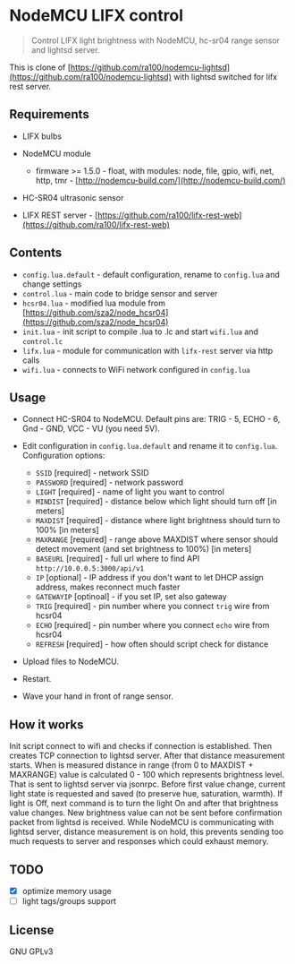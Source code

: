 # NodeMCU LIFX control
> Control LIFX light brightness with NodeMCU,
> hc-sr04 range sensor and lightsd server.

This is clone of [https://github.com/ra100/nodemcu-lightsd](https://github.com/ra100/nodemcu-lightsd) with lightsd switched for lifx rest server.

## Requirements
- LIFX bulbs
- NodeMCU module
  - firmware >= 1.5.0 - float, with modules: node, file, gpio, wifi, net, http, tmr - [http://nodemcu-build.com/](http://nodemcu-build.com/)

- HC-SR04 ultrasonic sensor
- LIFX REST server - [https://github.com/ra100/lifx-rest-web](https://github.com/ra100/lifx-rest-web)

## Contents
- `config.lua.default` - default configuration, rename to `config.lua` and change settings
- `control.lua` - main code to bridge sensor and server
- `hcsr04.lua` - modified lua module from [https://github.com/sza2/node_hcsr04](https://github.com/sza2/node_hcsr04)
- `init.lua` - init script to compile .lua to .lc and start `wifi.lua` and `control.lc`
- `lifx.lua` - module for communication with `lifx-rest` server via http calls
- `wifi.lua` - connects to WiFi network configured in `config.lua`

## Usage
- Connect HC-SR04 to NodeMCU. Default pins are: TRIG - 5, ECHO - 6, Gnd - GND, VCC - VU (you need 5V).
- Edit configuration in `config.lua.default` and rename it to `config.lua`. Configuration options:
  - `SSID` [required] - network SSID
  - `PASSWORD` [required] - network password
  - `LIGHT` [required] - name of light you want to control
  - `MINDIST` [required] - distance below which light should turn off [in meters]
  - `MAXDIST` [required] - distance where light brightness should turn to 100% [in meters]
  - `MAXRANGE` [required] - range above MAXDIST where sensor should detect movement (and set brightness to 100%) [in meters]
  - `BASEURL` [required] - full url where to find API `http://10.0.0.5:3000/api/v1`
  - `IP` [optional] - IP address if you don't want to let DHCP assign address, makes reconnect much faster
  - `GATEWAYIP` [optinoal] - if you set IP, set also gateway
  - `TRIG` [required] - pin number where you connect `trig` wire from hcsr04
  - `ECHO` [required] - pin number where you connect `echo` wire from hcsr04
  - `REFRESH` [required] - how often should script check for distance

- Upload files to NodeMCU.
- Restart.
- Wave your hand in front of range sensor.

## How it works
Init script connect to wifi and checks if connection is established. Then creates TCP connection to lightsd server. After that distance measurement starts. When is measured distance in range (from 0 to MAXDIST + MAXRANGE) value is calculated 0 - 100 which represents brightness level. That is sent to lightsd server via jsonrpc. Before first value change, current light state is requested and saved (to preserve hue, saturation, warmth). If light is Off, next command is to turn the light On and after that brightness value changes. New brightness value can not be sent before confirmation packet from lightsd is received. While NodeMCU is communicating with lightsd server, distance measurement is on hold, this prevents sending too much requests to server and responses which could exhaust memory.

## TODO

- [x] optimize memory usage
- [ ] light tags/groups support

## License
GNU GPLv3
